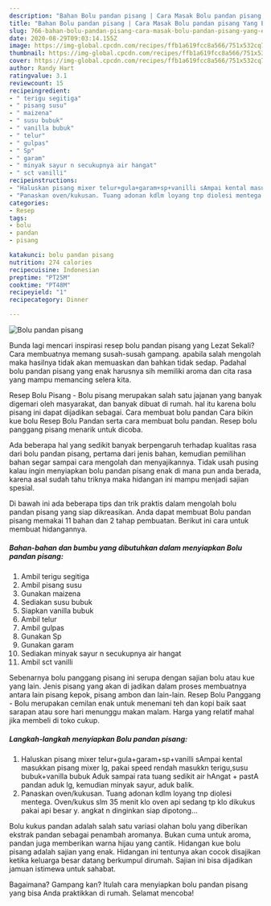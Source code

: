 ```yaml
---
description: "Bahan Bolu pandan pisang | Cara Masak Bolu pandan pisang Yang Enak Dan Mudah"
title: "Bahan Bolu pandan pisang | Cara Masak Bolu pandan pisang Yang Enak Dan Mudah"
slug: 766-bahan-bolu-pandan-pisang-cara-masak-bolu-pandan-pisang-yang-enak-dan-mudah
date: 2020-08-29T09:03:14.155Z
image: https://img-global.cpcdn.com/recipes/ffb1a619fcc8a566/751x532cq70/bolu-pandan-pisang-foto-resep-utama.jpg
thumbnail: https://img-global.cpcdn.com/recipes/ffb1a619fcc8a566/751x532cq70/bolu-pandan-pisang-foto-resep-utama.jpg
cover: https://img-global.cpcdn.com/recipes/ffb1a619fcc8a566/751x532cq70/bolu-pandan-pisang-foto-resep-utama.jpg
author: Randy Hart
ratingvalue: 3.1
reviewcount: 15
recipeingredient:
- " terigu segitiga"
- " pisang susu"
- " maizena"
- " susu bubuk"
- " vanilla bubuk"
- " telur"
- " gulpas"
- " Sp"
- " garam"
- " minyak sayur n secukupnya air hangat"
- " sct vanilli"
recipeinstructions:
- "Haluskan pisang mixer telur+gula+garam+sp+vanilli sAmpai kental masukkan pisang mixer lg, pakai speed rendah masukkn terigu,susu bubuk+vanilla bubuk Aduk sampai rata tuang sedikit air hAngat + pastA pandan aduk lg, kemudian minyak sayur, aduk balik."
- "Panaskan oven/kukusan. Tuang adonan kdlm loyang tnp diolesi mentega. Oven/kukus slm 35 menit klo oven api sedang tp klo dikukus pakai api besar y. angkat n dinginkan siap dipotong..."
categories:
- Resep
tags:
- bolu
- pandan
- pisang

katakunci: bolu pandan pisang 
nutrition: 274 calories
recipecuisine: Indonesian
preptime: "PT25M"
cooktime: "PT48M"
recipeyield: "1"
recipecategory: Dinner

---
```



![Bolu pandan pisang](https://img-global.cpcdn.com/recipes/ffb1a619fcc8a566/751x532cq70/bolu-pandan-pisang-foto-resep-utama.jpg)

Bunda lagi mencari inspirasi resep bolu pandan pisang yang Lezat Sekali? Cara membuatnya memang susah-susah gampang. apabila salah mengolah maka hasilnya tidak akan memuaskan dan bahkan tidak sedap. Padahal bolu pandan pisang yang enak harusnya sih memiliki aroma dan cita rasa yang mampu memancing selera kita.

Resep Bolu Pisang - Bolu pisang merupakan salah satu jajanan yang banyak digemari oleh masyarakat, dan banyak dibuat di rumah. hal itu karena bolu pisang ini dapat dijadikan sebagai. Cara membuat bolu pandan Cara bikin kue bolu Resep Bolu Pandan serta cara membuat bolu pandan. Resep bolu panggang pisang menarik untuk dicoba.

Ada beberapa hal yang sedikit banyak berpengaruh terhadap kualitas rasa dari bolu pandan pisang, pertama dari jenis bahan, kemudian pemilihan bahan segar sampai cara mengolah dan menyajikannya. Tidak usah pusing kalau ingin menyiapkan bolu pandan pisang enak di mana pun anda berada, karena asal sudah tahu triknya maka hidangan ini mampu menjadi sajian spesial.


Di bawah ini ada beberapa tips dan trik praktis dalam mengolah bolu pandan pisang yang siap dikreasikan. Anda dapat membuat Bolu pandan pisang memakai 11 bahan dan 2 tahap pembuatan. Berikut ini cara untuk membuat hidangannya.

<!--inarticleads1-->

##### Bahan-bahan dan bumbu yang dibutuhkan dalam menyiapkan Bolu pandan pisang:

1. Ambil  terigu segitiga
1. Ambil  pisang susu
1. Gunakan  maizena
1. Sediakan  susu bubuk
1. Siapkan  vanilla bubuk
1. Ambil  telur
1. Ambil  gulpas
1. Gunakan  Sp
1. Gunakan  garam
1. Sediakan  minyak sayur n secukupnya air hangat
1. Ambil  sct vanilli


Sebenarnya bolu panggang pisang ini serupa dengan sajian bolu atau kue yang lain. Jenis pisang yang akan di jadikan dalam proses membuatnya antara lain pisang kepok, pisang ambon dan lain-lain. Resep Bolu Panggang - Bolu merupakan cemilan enak untuk menemani teh dan kopi baik saat sarapan atau sore hari menunggu makan malam. Harga yang relatif mahal jika membeli di toko cukup. 

<!--inarticleads2-->

##### Langkah-langkah menyiapkan Bolu pandan pisang:

1. Haluskan pisang mixer telur+gula+garam+sp+vanilli sAmpai kental masukkan pisang mixer lg, pakai speed rendah masukkn terigu,susu bubuk+vanilla bubuk Aduk sampai rata tuang sedikit air hAngat + pastA pandan aduk lg, kemudian minyak sayur, aduk balik.
1. Panaskan oven/kukusan. Tuang adonan kdlm loyang tnp diolesi mentega. Oven/kukus slm 35 menit klo oven api sedang tp klo dikukus pakai api besar y. angkat n dinginkan siap dipotong...


Bolu kukus pandan adalah salah satu variasi olahan bolu yang diberikan ekstrak pandan sebagai penambah aromanya. Bukan cuma untuk aroma, pandan juga memberikan warna hijau yang cantik. Hidangan kue bolu pisang adalah sajian yang enak. Hidangan ini tentunya akan cocok disajikan ketika keluarga besar datang berkumpul dirumah. Sajian ini bisa dijadikan jamuan istimewa untuk sahabat. 

Bagaimana? Gampang kan? Itulah cara menyiapkan bolu pandan pisang yang bisa Anda praktikkan di rumah. Selamat mencoba!

